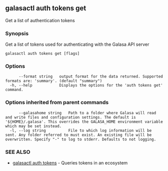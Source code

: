 ## galasactl auth tokens get

Get a list of authentication tokens

### Synopsis

Get a list of tokens used for authenticating with the Galasa API server

```
galasactl auth tokens get [flags]
```

### Options

```
      --format string   output format for the data returned. Supported formats are: 'summary'. (default "summary")
  -h, --help            Displays the options for the 'auth tokens get' command.
```

### Options inherited from parent commands

```
      --galasahome string   Path to a folder where Galasa will read and write files and configuration settings. The default is '${HOME}/.galasa'. This overrides the GALASA_HOME environment variable which may be set instead.
  -l, --log string          File to which log information will be sent. Any folder referred to must exist. An existing file will be overwritten. Specify "-" to log to stderr. Defaults to not logging.
```

### SEE ALSO

* [galasactl auth tokens](galasactl_auth_tokens.md)	 - Queries tokens in an ecosystem

